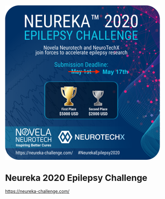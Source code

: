 ![Neureka 2020 Challenge Main Image](images/NeurekaChallenge-Main.png?raw=true)


# Neureka 2020 Epilepsy Challenge

https://neureka-challenge.com/
